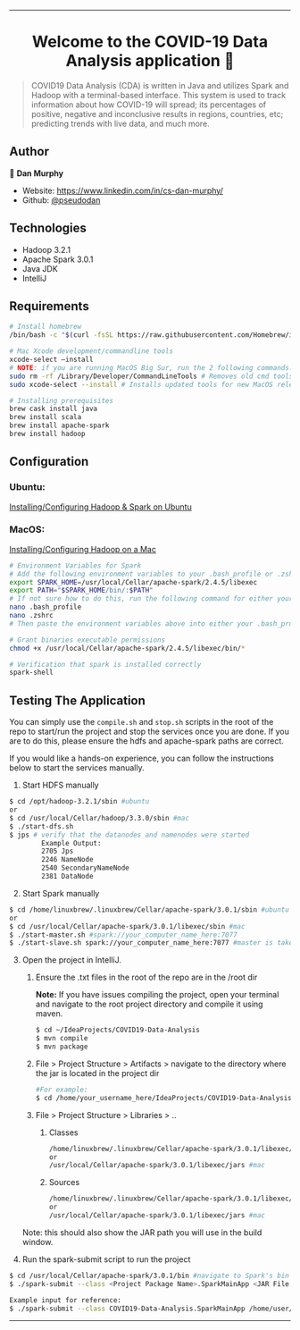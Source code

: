 ***

<h1 align="center">Welcome to the COVID-19 Data Analysis application 👋</h1>
<p>
</p>

> COVID19 Data Analysis (CDA) is written in Java and utilizes Spark and Hadoop with a terminal-based interface. This system is used to track information about how COVID-19 will spread; its percentages of positive, negative and inconclusive results in regions, countries, etc; predicting trends with live data, and much more.

## Author

👤 **Dan Murphy**

* Website: https://www.linkedin.com/in/cs-dan-murphy/
* Github: [@pseudodan](https://github.com/pseudodan)

## Technologies

- Hadoop 3.2.1
- Apache Spark 3.0.1
- Java JDK
- IntelliJ

## Requirements

```bash
# Install homebrew
/bin/bash -c "$(curl -fsSL https://raw.githubusercontent.com/Homebrew/install/master/install.sh)"
```

```bash
# Mac Xcode development/commandline tools
xcode-select –install
# NOTE: if you are running MacOS Big Sur, run the 2 following commands.
sudo rm -rf /Library/Developer/CommandLineTools # Removes old cmd tools
sudo xcode-select --install # Installs updated tools for new MacOS release
```

```bash
# Installing prerequisites
brew cask install java
brew install scala
brew install apache-spark
brew install hadoop
```

## Configuration

### Ubuntu:

[Installing/Configuring Hadoop & Spark on Ubuntu](https://dev.to/awwsmm/installing-and-running-hadoop-and-spark-on-ubuntu-18-393h)

### MacOS: 

[Installing/Configuring Hadoop on a Mac](https://towardsdatascience.com/installing-hadoop-on-a-mac-ec01c67b003c)

```bash
# Environment Variables for Spark
# Add the following environment variables to your .bash_profile or .zshrc
export SPARK_HOME=/usr/local/Cellar/apache-spark/2.4.5/libexec 
export PATH="$SPARK_HOME/bin/:$PATH"
# If not sure how to do this, run the following command for either your .bash_profile or .zshrc
nano .bash_profile
nano .zshrc
# Then paste the environment variables above into either your .bash_profile or .zshrc
```

```bash
# Grant binaries executable permissions
chmod +x /usr/local/Cellar/apache-spark/2.4.5/libexec/bin/*
```

```bash
# Verification that spark is installed correctly
spark-shell
```

## Testing The Application

You can simply use the ```compile.sh``` and ```stop.sh``` scripts in the root of the repo to start/run the project and stop the services once you are done. If you are to do this, please ensure the hdfs and apache-spark paths are correct.

If you would like a hands-on experience, you can follow the instructions below to start the services manually.

1. Start HDFS manually

``` bash
$ cd /opt/hadoop-3.2.1/sbin #ubuntu
or
$ cd /usr/local/Cellar/hadoop/3.3.0/sbin #mac
$ ./start-dfs.sh
$ jps # verify that the datanodes and namenodes were started
		Example Output:
		2705 Jps
		2246 NameNode
		2540 SecondaryNameNode
		2381 DataNode
```

2. Start Spark manually

```bash
$ cd /home/linuxbrew/.linuxbrew/Cellar/apache-spark/3.0.1/sbin #ubuntu
or
$ cd /usr/local/Cellar/apache-spark/3.0.1/libexec/sbin #mac
$ ./start-master.sh #spark://your_computer_name_here:7077 
$ ./start-slave.sh spark://your_computer_name_here:7077 #master is taken as an argument
```

3. Open the project in IntelliJ. 

   1. Ensure the .txt files in the root of the repo are in the /root dir

      **Note:** If you have issues compiling the project, open your terminal and navigate to the root project directory and compile it using maven.

      ``` bash
      $ cd ~/IdeaProjects/COVID19-Data-Analysis
      $ mvn compile
      $ mvn package
      ```

   2. File > Project Structure > Artifacts > navigate to the directory where the jar is located in the project dir

      ``` bash
      #For example:
      $ cd /home/your_username_here/IdeaProjects/COVID19-Data-Analysis/out/artifacts/<jar_file_here>
      ```

   3. File > Project Structure > Libraries > ..

      1. Classes

         ``` bash
         /home/linuxbrew/.linuxbrew/Cellar/apache-spark/3.0.1/libexec/jars #ubuntu
         or
         /usr/local/Cellar/apache-spark/3.0.1/libexec/jars #mac
         ```

      2. Sources

         ``` bash
         /home/linuxbrew/.linuxbrew/Cellar/apache-spark/3.0.1/libexec/jars #ubuntu
         or
         /usr/local/Cellar/apache-spark/3.0.1/libexec/jars #mac
         ```

   Note: this should also show the JAR path you will use in the build window.

4. Run the spark-submit script to run the project

``` bash
$ cd /usr/local/Cellar/apache-spark/3.0.1/bin #navigate to Spark's bin dir
$ ./spark-submit --class <Project Package Name>.SparkMainApp <JAR File of the project> --master <Spark URL you used to start the slave> 

Example input for reference:
$ ./spark-submit --class COVID19-Data-Analysis.SparkMainApp /home/user/IdeaProjects/COVID19-Data-Analysis/target/test-1.8-SNAPSHOT.jar --master Spark://user:7077
```

***




